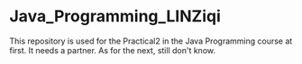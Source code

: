 # Java_Programming_LINZiqi
This repository is used for the Practical2 in the Java Programming course at first. It needs a partner. As for the next, still don't know.
